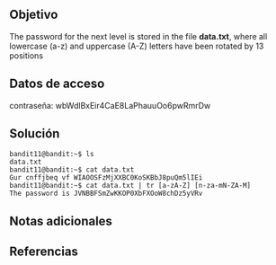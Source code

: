 ## Objetivo
The password for the next level is stored in the file **data.txt**, where all lowercase (a-z) and uppercase (A-Z) letters have been rotated by 13 positions

## Datos de acceso
contraseña: wbWdlBxEir4CaE8LaPhauuOo6pwRmrDw

## Solución
```
bandit11@bandit:~$ ls
data.txt
bandit11@bandit:~$ cat data.txt
Gur cnffjbeq vf WIAOOSFzMjXXBC0KoSKBbJ8puQm5lIEi
bandit11@bandit:~$ cat data.txt | tr [a-zA-Z] [n-za-mN-ZA-M]
The password is JVNBBFSmZwKKOP0XbFXOoW8chDz5yVRv
```


## Notas adicionales

## Referencias